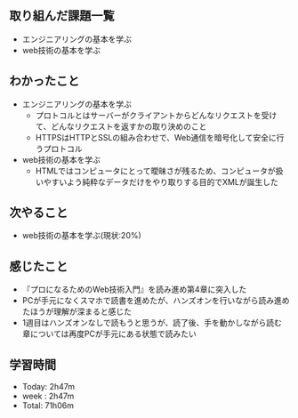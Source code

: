 ## 取り組んだ課題一覧
- エンジニアリングの基本を学ぶ
- web技術の基本を学ぶ
## わかったこと
- エンジニアリングの基本を学ぶ
  - プロトコルとはサーバーがクライアントからどんなリクエストを受けて、どんなリクエストを返すかの取り決めのこと
  - HTTPSはHTTPとSSLの組み合わせで、Web通信を暗号化して安全に行うプロトコル
- web技術の基本を学ぶ
  - HTMLではコンピュータにとって曖昧さが残るため、コンピュータが扱いやすいよう純粋なデータだけをやり取りする目的でXMLが誕生した
## 次やること
- web技術の基本を学ぶ(現状:20%)
## 感じたこと
- 『プロになるためのWeb技術入門』を読み進め第4章に突入した
- PCが手元になくスマホで読書を進めたが、ハンズオンを行いながら読み進めたほうが理解が深まると感じた
- 1週目はハンズオンなしで読もうと思うが、読了後、手を動かしながら読む章については再度PCが手元にある状態で読みたい
## 学習時間
- Today: 2h47m
- week : 2h47m
- Total: 71h06m
